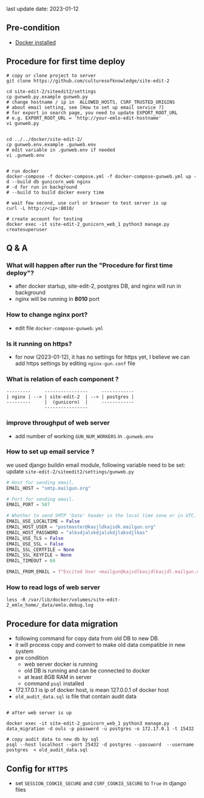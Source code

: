 last update date: 2023-01-12


Pre-condition
----------------------

* [Docker installed](https://docs.docker.com/engine/install/ubuntu/)

Procedure for first time deploy
--------------------------

```shell
# copy or clone project to server 
git clone https://github.com/culturesofknowledge/site-edit-2

cd site-edit-2/siteedit2/settings
cp gunweb.py.example gunweb.py
# change hostname / ip in  ALLOWED_HOSTS, CSRF_TRUSTED_ORIGINS
# about email setting, see [How to set up email service ?]
# for export in search page, you need to update EXPORT_ROOT_URL
# e.g. EXPORT_ROOT_URL = 'http://your-emlo-edit-hostname'
vi gunweb.py


cd ../../docker/site-edit-2/
cp gunweb.env.example .gunweb.env
# edit variable in .gunweb.env if needed
vi .gunweb.env


# run docker 
docker-compose -f docker-compose.yml -f docker-compose-gunweb.yml up -d --build db gunicorn_web nginx
# -d for run in background 
# --build to build docker every time 

# wait few second, use curl or browser to test server is up
curl -L http://<ip>:8010/

# create account for testing
docker exec -it site-edit-2_gunicorn_web_1 python3 manage.py createsuperuser
```

Q & A
----------------------

### What will happen after run the "Procedure for first time deploy"?

* after docker startup, site-edit-2, postgres DB, and nginx will run in background
* nginx will be running in **8010** port

### How to change nginx port?

* edit file `docker-compose-gunweb.yml`

### Is it running on https?

* for now (2023-01-12), it has no settings for https yet, I believe we can add https settings by
  editing `nginx-gun.conf` file

### What is relation of each component ?

```
---------     ----------------     ------------
| nginx | --> | site-edit-2  | --> | postgres |
---------     |  (gunicorn)  |     ------------
              ----------------
```

### improve throughput of web server

* add number of working `GUN_NUM_WORKERS` in `.gunweb.env`

### How to set up email service ?

we used django buildin email module, following variable need to be set:
update `site-edit-2/siteedit2/settings/gunweb.py`
```python
# Host for sending email.
EMAIL_HOST = "smtp.mailgun.org"

# Port for sending email.
EMAIL_PORT = 587

# Whether to send SMTP 'Date' header in the local time zone or in UTC.
EMAIL_USE_LOCALTIME = False
EMAIL_HOST_USER = "postmaster@kasjldkajsdk.mailgun.org"
EMAIL_HOST_PASSWORD = "alksdjalskdjalskdjlaksdjlkas"
EMAIL_USE_TLS = False
EMAIL_USE_SSL = False
EMAIL_SSL_CERTFILE = None
EMAIL_SSL_KEYFILE = None
EMAIL_TIMEOUT = 60

EMAIL_FROM_EMAIL = f"Excited User <mailgun@kajsdlkasjdlkasjdl.mailgun.org>"

```


### How to read logs of web server

```
less -R /var/lib/docker/volumes/site-edit-2_emlo_home/_data/emlo.debug.log
```

Procedure for data migration
---------------------------------

* following command for copy data from old DB to new DB.
* it will process copy and convert to make old data compatible in new system
* pre condition
    * web server docker is running
    * old DB is running and can be connected to docker
    * at least 8GB RAM in server
    * command `psql` installed
* 172.17.0.1 is ip of docker host, is mean 127.0.0.1 of docker host
* `old_audit_data.sql` is file that contain audit data

```shell

# after web server is up

docker exec -it site-edit-2_gunicorn_web_1 python3 manage.py data_migration -d ouls -p password -u postgres -o 172.17.0.1 -t 15432

# copy audit data to new db by sql
psql --host localhost --port 25432 -d postgres --password  --username postgres  < old_audit_data.sql
```


Config for `HTTPS` 
-------------------------------
* set `SESSION_COOKIE_SECURE` and `CSRF_COOKIE_SECURE` to `True` in django files